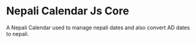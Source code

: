 # Nepali Calendar Js Core

A Nepali Calendar used to manage nepali dates and also convert AD dates to nepali.
